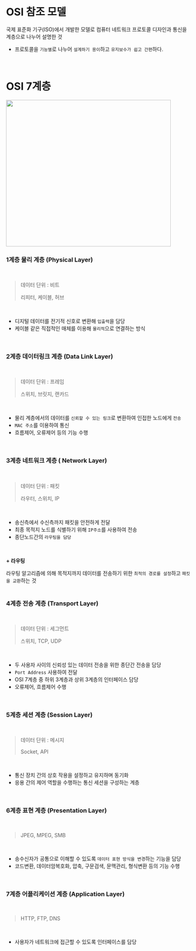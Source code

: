 ﻿# OSI 참조 모델

국제 표준화 기구(ISO)에서 개발한 모델로 컴퓨터 네트워크 프로토콜 디자인과 통신을 계층으로 나누어 설명한 것

- 프로토콜을 `기능별`로 나누어 `설계하기 용이`하고 `유지보수가 쉽고 간편`하다.
<br/>

# OSI 7계층

<img src="https://user-images.githubusercontent.com/46274903/96412672-728f0e80-1225-11eb-88a6-43c9aff890ef.png " width="450"  height="400">

### 1계층 물리 계층 (Physical Layer)
<br/>

> 데이터 단위 : 비트
> 
> 리피터, 케이블, 허브
<br/>

- 디지털 데이터를 전기적 신호로 변환해 `입출력`을 담당
- 케이블 같은 직접적인 매체를 이용해 `물리적`으로 연결하는 방식
<br/>

### 2계층 데이터링크 계층 (Data Link Layer)
<br/>

> 데이터 단위 : 프레임
> 
> 스위치, 브릿지, 랜카드
<br/>

- 물리 계층에서의 데이터를 `신뢰할 수 있는 링크`로 변환하여 인접한 노드에게 `전송`
- `MAC 주소`를 이용하여 통신 
- 흐름제어, 오류제어 등의 기능 수행 
<br/>

### 3계층 네트워크 계층 ( Network Layer)
<br/>

> 데이터 단위 : 패킷
> 
> 라우터, 스위치, IP
<br/>

- 송신측에서 수신측까지 패킷을 안전하게 전달 
- 최종 목적지 노드를 식별하기 위해 `IP주소`를 사용하여 전송 
- 종단노드간의 `라우팅을 담당`
<br/>

**+ 라우팅**

라우팅 알고리즘에 의해 목적지까지 데이터를 전송하기 위한 `최적의 경로를 설정`하고 `패킷을 교환`하는 것
<br/><br/>

### 4계층 전송 계층 (Transport Layer)
<br/>

> 데이터 단위 : 세그먼트
> 
> 스위치, TCP, UDP
<br/>

- 두 사용자 사이의 신뢰성 있는 데이터 전송을 위한 종단간 전송을 담당 
- `Port Address` 사용하여 전달
- OSI 7계층 중 하위 3계층과 상위 3계층의 인터페이스 담당
- 오류제어, 흐름제어 수행
<br/>

### 5계층 세션 계층 (Session Layer)
<br/>

> 데이터 단위 : 메시지
> 
> Socket, API
<br/>

- 통신 장치 간의 상호 작용을 설정하고 유지하며 동기화
- 응용 간의 제어 역할을 수행하는 통신 세션을 구성하는 계층 
<br/>

### 6계층 표현 계층 (Presentation Layer)
<br/>

> JPEG, MPEG, SMB
<br/>

- 송수신자가 공통으로 이해할 수 있도록 `데이터 표현 방식을 변경`하는 기능을 담당
- 코드변환, 데이터암복호화, 압축, 구문검색, 문맥관리, 형식변환 등의 기능 수행 
<br/>

### 7계층 어플리케이션 계층 (Application Layer)
<br/>

> HTTP, FTP, DNS
<br/>

- 사용자가 네트워크에 접근할 수 있도록 인터페이스를 담당




